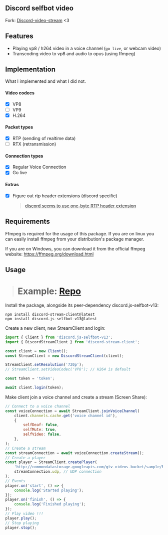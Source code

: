 ## Discord selfbot video

Fork: [Discord-video-stream](https://github.com/dank074/Discord-video-stream) <3

## Features

-   Playing vp8 / h264 video in a voice channel (`go live`, or webcam video)
-   Transcoding video to vp8 and audio to opus (using ffmpeg)

## Implementation

What I implemented and what I did not.

#### Video codecs

-   [x] VP8
-   [ ] VP9
-   [x] H.264

#### Packet types

-   [x] RTP (sending of realtime data)
-   [ ] RTX (retransmission)

#### Connection types

-   [x] Regular Voice Connection
-   [x] Go live

#### Extras

-   [x] Figure out rtp header extensions (discord specific)
    > [discord seems to use one-byte RTP header extension](https://www.rfc-editor.org/rfc/rfc8285.html#section-4.2)

## Requirements

Ffmpeg is required for the usage of this package. If you are on linux you can easily install ffmpeg from your distribution's package manager.

If you are on Windows, you can download it from the official ffmpeg website: https://ffmpeg.org/download.html

## Usage

> # Example: [Repo](https://github.com/aiko-chan-ai/Discord-SB-Stream)

Install the package, alongside its peer-dependency discord.js-selfbot-v13:

```
npm install discord-stream-client@latest
npm install discord.js-selfbot-v13@latest
```

Create a new client, new StreamClient and login:

```js
import { Client } from 'discord.js-selfbot-v13';
import { DiscordStreamClient } from 'discord-stream-client';

const client = new Client();
const StreamClient = new DiscordStreamClient(client);

StreamClient.setResolution('720p');
// StreamClient.setVideoCodec('VP8'); // H264 is default

const token = 'token';

await client.login(token);
```

Make client join a voice channel and create a stream (Screen Share):

```js
// Connect to a voice channel
const voiceConnection = await StreamClient.joinVoiceChannel(
	client.channels.cache.get('voice channel id'),
	{
		selfDeaf: false,
		selfMute: true,
		selfVideo: false,
	},
);
// Create a stream
const streamConnection = await voiceConnection.createStream();
// Create a player
const player = StreamClient.createPlayer(
	'http://commondatastorage.googleapis.com/gtv-videos-bucket/sample/BigBuckBunny.mp4', // DIRECT VIDEO URL OR READABLE STREAM HERE
	streamConnection.udp, // UDP connection
);
// Events
player.on('start', () => {
	console.log('Started playing');
});
player.on('finish', () => {
	console.log('Finished playing');
});
// Play video !!!
player.play();
// Stop playing
player.stop();
```
